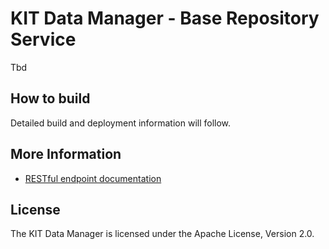 # KIT Data Manager - Base Repository Service

Tbd

## How to build

Detailed build and deployment information will follow.

## More Information

* [RESTful endpoint documentation](http://ipelsdf1.lsdf.kit.edu/nffa/idrp/api/)

## License

The KIT Data Manager is licensed under the Apache License, Version 2.0.